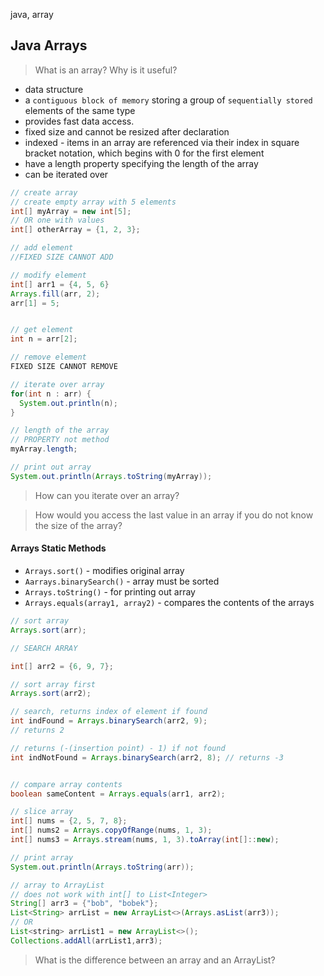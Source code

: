 java, array

## Java Arrays

> What is an array? Why is it useful?
- data structure
- a `contiguous block of memory` storing a group of `sequentially stored` elements of the same type
- provides fast data access.
- fixed size and cannot be resized after declaration
- indexed - items in an array are referenced via their index in square bracket notation, which begins with 0 for the first element
- have a length property specifying the length of the array
- can be iterated over

```java
// create array
// create empty array with 5 elements
int[] myArray = new int[5];
// OR one with values
int[] otherArray = {1, 2, 3};

// add element 
//FIXED SIZE CANNOT ADD

// modify element
int[] arr1 = {4, 5, 6}
Arrays.fill(arr, 2);
arr[1] = 5;


// get element
int n = arr[2];

// remove element
FIXED SIZE CANNOT REMOVE

// iterate over array
for(int n : arr) {
  System.out.println(n);
}

// length of the array
// PROPERTY not method
myArray.length;

// print out array
System.out.println(Arrays.toString(myArray));

```

> How can you iterate over an array?

> How would you access the last value in an array if you do not know the size of the array?

#### Arrays Static Methods

- `Arrays.sort()` - modifies original array
- `Aarrays.binarySearch()` - array must be sorted
- `Arrays.toString()` - for printing out array
- `Arrays.equals(array1, array2)` - compares the contents of the arrays


```java
// sort array
Arrays.sort(arr);

// SEARCH ARRAY

int[] arr2 = {6, 9, 7};

// sort array first
Arrays.sort(arr2);

// search, returns index of element if found
int indFound = Arrays.binarySearch(arr2, 9); 
// returns 2

// returns (-(insertion point) - 1) if not found
int indNotFound = Arrays.binarySearch(arr2, 8); // returns -3


// compare array contents
boolean sameContent = Arrays.equals(arr1, arr2);

// slice array
int[] nums = {2, 5, 7, 8};
int[] nums2 = Arrays.copyOfRange(nums, 1, 3);
int[] nums3 = Arrays.stream(nums, 1, 3).toArray(int[]::new);

// print array
System.out.println(Arrays.toString(arr));

// array to ArrayList
// does not work with int[] to List<Integer>
String[] arr3 = {"bob", "bobek"};
List<String> arrList = new ArrayList<>(Arrays.asList(arr3));
// OR
List<string> arrList1 = new ArrayList<>();
Collections.addAll(arrList1,arr3);
```


> What is the difference between an array and an ArrayList?
